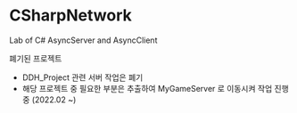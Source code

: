 # CSharpNetwork
Lab of C# AsyncServer and AsyncClient

폐기된 프로젝트 
- DDH_Project 관련 서버 작업은 폐기
- 해당 프로젝트 중 필요한 부분은 추출하여 MyGameServer 로 이동시켜 작업 진행중 (2022.02  ~) 
